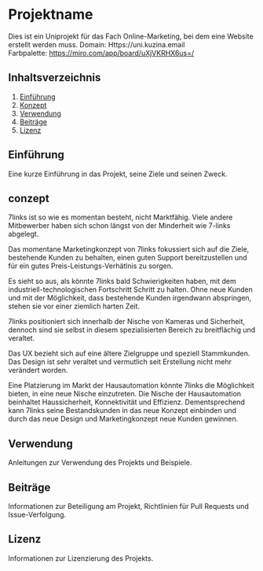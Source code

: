 # Projektname

Dies ist ein Uniprojekt für das Fach Online-Marketing, bei dem eine Website erstellt werden muss.
Domain: Https://uni.kuzina.email
<br>Farbpalette: https://miro.com/app/board/uXjVKRHX6us=/

## Inhaltsverzeichnis

1. [Einführung](#einführung)
2. [Konzept](#conzept)
3. [Verwendung](#verwendung)
4. [Beiträge](#beiträge)
5. [Lizenz](#lizenz)

## Einführung

Eine kurze Einführung in das Projekt, seine Ziele und seinen Zweck.

## conzept

7links ist so wie es momentan besteht, nicht Marktfähig. Viele andere Mitbewerber haben sich schon längst von der Minderheit wie 7-links abgelegt. 

Das momentane Marketingkonzept von 7links fokussiert sich auf die Ziele, bestehende Kunden zu behalten, einen guten Support bereitzustellen und für ein gutes Preis-Leistungs-Verhätlnis zu sorgen.

Es sieht so aus, als könnte 7links bald Schwierigkeiten haben, mit dem industriell-technologischen Fortschritt Schritt zu halten. Ohne neue Kunden und mit der Möglichkeit, dass bestehende Kunden irgendwann abspringen, stehen sie vor einer ziemlich harten Zeit.

7links positioniert sich innerhalb der Nische von Kameras und Sicherheit, dennoch sind sie selbst in diesem spezialisierten Bereich zu breitflächig und veraltet. 

Das UX bezieht sich auf eine ältere Zielgruppe und speziell Stammkunden. Das Design ist sehr veraltet und vermutlich seit Erstellung nicht mehr verändert worden.

Eine Platzierung im Markt der Hausautomation könnte 7links die Möglichkeit bieten, in eine neue Nische einzutreten. Die Nische der Hausautomation beinhaltet Haussicherheit, Konnektivität und Effizienz. 
Dementsprechend kann 7links seine Bestandskunden in das neue Konzept einbinden und durch das neue Design und Marketingkonzept neue Kunden gewinnen.
## Verwendung

Anleitungen zur Verwendung des Projekts und Beispiele.

## Beiträge

Informationen zur Beteiligung am Projekt, Richtlinien für Pull Requests und Issue-Verfolgung.

## Lizenz

Informationen zur Lizenzierung des Projekts.
